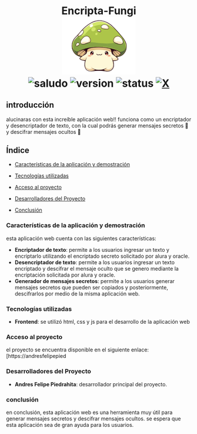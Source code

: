 <div align="center">
  <h1 align="center">
    Encripta-Fungi
    <br />
    <a href="">
      <img src="https://github.com/AndresFelipePiedrahita/challenge/blob/main/assets/honguito.png" alt="Honguito" width="200px">
    </a>
    <br />
    <img src="https://img.shields.io/badge/hola-criaturitas-orange" alt="saludo">
    <img src="https://img.shields.io/badge/version-1.0-green" alt="version">
    <img src="https://img.shields.io/badge/status-finished-blue" alt="status">
    <a href="https://x.com/intent/follow?screen_name=andres_fpm" target="_blank">
    <img src="https://img.shields.io/twitter/follow/andres_fpm" alt="X"></a>
  </h1>
</div>

## introducción
alucinaras con esta increíble aplicación web!! funciona como un encriptador y desencriptador de texto, con la cual podrás generar mensajes secretos 🤫 y descifrar mensajes ocultos 🔎

## Índice

* [Características de la aplicación y demostración](#Características)

* [Tecnologías utilizadas](#tecnologías)

* [Acceso al proyecto](#acceso)

* [Desarrolladores del Proyecto](#desarrolladores)

* [Conclusión](#conclusión)

<h3 id="Características">Características de la aplicación y demostración</h3>
esta aplicación web cuenta con las siguientes características:<br/>


- **Encriptador de texto**: permite a los usuarios ingresar un texto y encriptarlo utilizando el encriptado secreto solicitado por alura y oracle.
- **Desencriptador de texto**: permite a los usuarios ingresar un texto encriptado y descifrar el mensaje oculto que se genero mediante la encriptación solicitada por alura y oracle.
- **Generador de mensajes secretos**: permite a los usuarios generar mensajes secretos que pueden ser copiados y posteriormente, descifrarlos por medio de la misma aplicación web.

<h3 id="tecnologías">Tecnologías utilizadas</h3>

- **Frontend**: se utilizó html, css y js para el desarrollo de la aplicación web

<h3 id="acceso">Acceso al proyecto</h3>
el proyecto se encuentra disponible en el siguiente enlace: [https://andresfelipepied

<h3 id="desarrolladores">Desarrolladores del Proyecto</h3>

- **Andres Felipe Piedrahita**: desarrollador principal del proyecto.

<h3 id="conclusión">conclusión</h3>
en conclusión, esta aplicación web es una herramienta muy útil para generar mensajes secretos y descifrar mensajes ocultos. se espera que esta aplicación sea de gran ayuda para los usuarios.
  


